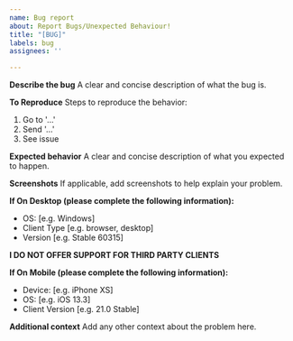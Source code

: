 ```yaml
---
name: Bug report
about: Report Bugs/Unexpected Behaviour!
title: "[BUG]"
labels: bug
assignees: ''

---
```


**Describe the bug**
A clear and concise description of what the bug is.

**To Reproduce**
Steps to reproduce the behavior:
1. Go to '...'
2. Send '...'
3. See issue

**Expected behavior**
A clear and concise description of what you expected to happen.

**Screenshots**
If applicable, add screenshots to help explain your problem.

**If On Desktop (please complete the following information):**
 - OS: [e.g. Windows]
 - Client Type [e.g. browser, desktop]
 - Version [e.g. Stable 60315]

**I DO NOT OFFER SUPPORT FOR THIRD PARTY CLIENTS**

**If On Mobile (please complete the following information):**
 - Device: [e.g. iPhone XS]
 - OS: [e.g. iOS 13.3]
 - Client Version [e.g. 21.0 Stable]

**Additional context**
Add any other context about the problem here.

